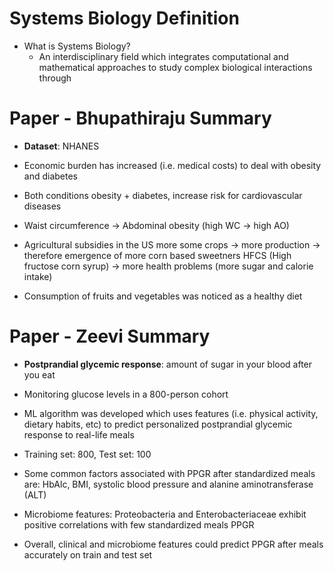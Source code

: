 # Systems Biology Definition

- What is Systems Biology?
    - An interdisciplinary field which integrates computational and mathematical approaches to study complex biological interactions through 

# Paper - Bhupathiraju Summary

- **Dataset**: NHANES
- Economic burden has increased (i.e. medical costs) to deal with obesity and diabetes
- Both conditions obesity + diabetes, increase risk for cardiovascular diseases


- Waist circumference -> Abdominal obesity (high WC -> high AO)
- Agricultural subsidies in the US more some crops -> more production -> therefore emergence of more corn based sweetners HFCS (High fructose corn syrup) -> more health problems (more sugar and calorie intake)
- Consumption of fruits and vegetables was noticed as a healthy diet

# Paper - Zeevi Summary

- **Postprandial glycemic response**: amount of sugar in your blood after you eat
- Monitoring glucose levels in a 800-person cohort
- ML algorithm was developed which uses features (i.e. physical activity, dietary habits, etc) to predict personalized postprandial glycemic response to real-life meals
- Training set: 800, Test set: 100


- Some common factors associated with PPGR after standardized meals are: HbAlc, BMI, systolic blood pressure and  alanine aminotransferase (ALT)
- Microbiome features: Proteobacteria and Enterobacteriaceae exhibit positive correlations with few standardized meals PPGR
- Overall, clinical and microbiome features could predict PPGR after meals accurately on train and test set


